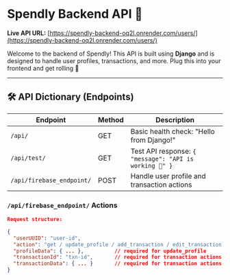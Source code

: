 # Spendly Backend API 🚀

**Live API URL:** [https://spendly-backend-oq2l.onrender.com/users/](https://spendly-backend-oq2l.onrender.com/users/)

Welcome to the backend of Spendly! This API is built using **Django** and is designed to handle user profiles, transactions, and more. Plug this into your frontend and get rolling 🧩

---

## 🛠️ API Dictionary (Endpoints)

| **Endpoint** | **Method** | **Description** |
| ------------ | --------- | --------------- |
| `/api/` | GET | Basic health check: "Hello from Django!" |
| `/api/test/` | GET | Test API response: `{ "message": "API is working 🚀" }` |
| `/api/firebase_endpoint/` | POST | Handle user profile and transaction actions |

### `/api/firebase_endpoint/` Actions

```json
Request structure:

{
  "userUUID": "user-id",
  "action": "get / update_profile / add_transaction / edit_transaction / delete_transaction",
  "profileData": { ... },          // required for update_profile
  "transactionId": "txn-id",       // required for transaction actions
  "transactionData": { ... }       // required for transaction actions
}

